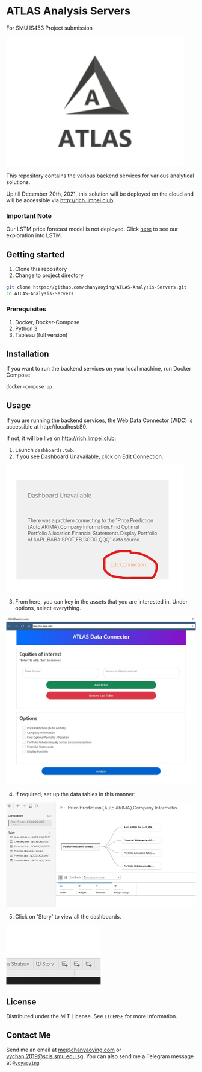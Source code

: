 # ATLAS Analysis Servers
 For SMU IS453 Project submission

![ATLAS Logo](images/atlas_logo.png)

 This repository contains the various backend services for various analytical solutions.

 Up till December 20th, 2021, this solution will be deployed on the cloud and will be accessible via http://rich.limpei.club.

 ### Important Note
Our LSTM price forecast model is not deployed. Click [here](./services/reference/V1-LSTM_StockMarketPrediction.ipynb) to see our exploration into LSTM.

## Getting started

1. Clone this repository 
2. Change to project directory 
```bash 
git clone https://github.com/chanyaoying/ATLAS-Analysis-Servers.git
cd ATLAS-Analysis-Servers
```
### Prerequisites
1. Docker, Docker-Compose
2. Python 3
3. Tableau (full version)


## Installation
If you want to run the backend services on your local machine, run Docker Compose
```bash
docker-compose up
```
## Usage
If you are running the backend services, the Web Data Connector (WDC) is accessible at http://localhost:80.

If not, it will be live on http://rich.limpei.club.

1. Launch `dashboards.twb`.
2. If you see Dashboard Unavailable, click on Edit Connection.

![Step 1](images/step1.jpg)

3. From here, you can key in the assets that you are interested in. Under options, select everything.

![Step 2](images/step2.jpg)

4. If required, set up the data tables in this manner:

![Step 3](images/step3.jpg)

5. Click on 'Story' to view all the dashboards.

![Step 4](images/step4.jpg)


## License
Distributed under the MIT License. See `LICENSE` for more information.

## Contact Me

Send me an email at [me@chanyaoying.com](mailto:me@chanyaoying.com) or [yychan.2019@scis.smu.edu.sg](mailto:yychan.2019@scis.smu.edu.sg).
You can also send me a Telegram message at [`@yoyaoying`](https://t.me/yoyaoying)
